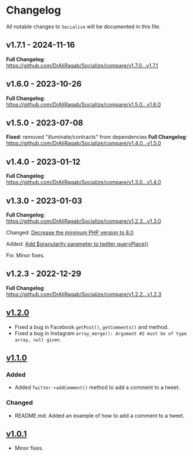 # Changelog

All notable changes to `Socialize` will be documented in this file.

## v1.7.1 - 2024-11-16

**Full Changelog**: https://github.com/DrAliRagab/Socialize/compare/v1.7.0...v1.7.1

## v1.6.0 - 2023-10-26

**Full Changelog**: https://github.com/DrAliRagab/Socialize/compare/v1.5.0...v1.6.0

## v1.5.0 - 2023-07-08

**Fixed**: removed "illuminate/contracts" from dependencies
**Full Changelog**: https://github.com/DrAliRagab/Socialize/compare/v1.4.0...v1.5.0

## v1.4.0 - 2023-01-12

**Full Changelog**: https://github.com/DrAliRagab/Socialize/compare/v1.3.0...v1.4.0

## v1.3.0 - 2023-01-03

**Full Changelog**: https://github.com/DrAliRagab/Socialize/compare/v1.2.3...v1.3.0

Changed: [Decrease the minimum PHP version to 8.0](https://github.com/DrAliRagab/Socialize/commit/0aefd80aec50103725d123edfe859f5f62b45507)

Added: [Add $granularity parameter to twitter queryPlace()](https://github.com/DrAliRagab/Socialize/commit/59d52bfca40eab63377ae085a8b2b8b5e73de24d)

Fix: Minor fixes.

## v1.2.3 - 2022-12-29

**Full Changelog**: https://github.com/DrAliRagab/Socialize/compare/v1.2.2...v1.2.3

## [v1.2.0](https://github.com/DrAliRagab/Socialize/compare/v1.1.0...v1.2.0)

- Fixed a bug in Facebook `getPost()`, `getComments()` and  method.
- Fixed a bug in Instagram `array_merge(): Argument #2 must be of type array, null given`.

## [v1.1.0](https://github.com/DrAliRagab/Socialize/compare/v1.0.1...v1.1.0)

### Added

- Added `Twitter->addComment()` method to add a comment to a tweet.

### Changed

- README.md: Added an example of how to add a comment to a tweet.

## [v1.0.1](https://github.com/DrAliRagab/Socialize/compare/v1.0.0...v1.0.1)

- Minor fixes.
